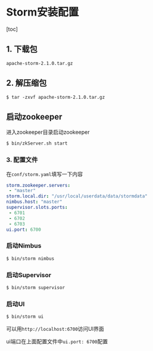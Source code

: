 # Storm安装配置

[toc]



## 1. 下载包

`apache-storm-2.1.0.tar.gz`

## 2. 解压缩包

`$ tar -zxvf apache-storm-2.1.0.tar.gz`

## 启动zookeeper

进入zookeeper目录启动zookeeper

```bash
$ bin/zkServer.sh start
```



### 3. 配置文件

在`conf/storm.yaml`填写一下内容

```yaml
storm.zookeeper.servers:
 - "master"
storm.local.dir: "/usr/local/userdata/data/stormdata"
nimbus.host: "master"
supervisor.slots.ports:
 - 6701
 - 6702
 - 6703
ui.port: 6700

```

### 启动Nimbus

```bash
$ bin/storm nimbus
```

### 启动Supervisor

```bash
$ bin/storm supervisor
```

### 启动UI

```bash
$ bin/storm ui
```

可以用`http://localhost:6700`访问UI界面

ui端口在上面配置文件中`ui.port: 6700`配置